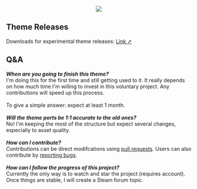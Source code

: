 <p align="center"><img src="https://raw.githubusercontent.com/TheRealDannyyy/Phase-Shift-Theme-Ports/master/.github/ASSETS/git_logo.png"></p>

## Theme Releases
Downloads for experimental theme releases: <a href="https://github.com/TheRealDannyyy/Phase-Shift-Theme-Ports/releases">Link ➚</a>

## Q&A
<i><b>When are you going to finish this theme?</b></i><br>
I'm doing this for the first time and still getting used to it. It really depends on how much time I'm willing to invest in this voluntary project. Any contributions will speed up this process. <br><br> To give a simple answer: expect at least 1 month.
<br><br><i><b>Will the theme ports be 1:1 accurate to the old ones?</b></i><br>
No! I'm keeping the most of the structure but expect several changes, especially to asset quality.
<br><br><i><b>How can I contribute?</b></i><br>
Contributions can be direct modifcations using <a href="https://github.com/TheRealDannyyy/Phase-Shift-Theme-Ports/pulls">pull requests</a>. Users can also contribute by <a href="https://github.com/TheRealDannyyy/Phase-Shift-Theme-Ports/issues">reporting bugs</a>.
<br><br><i><b>How can I follow the progress of this project?</b></i><br>
Currently the only way is to watch and star the project (requires account). <br>Once things are stable, I will create a Steam forum topic.
